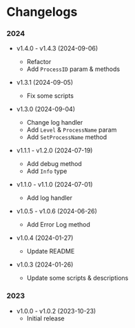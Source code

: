 # Changelogs

### 2024

- v1.4.0 - v1.4.3 (2024-09-06)
  - Refactor
  - Add `ProcessID` param & methods

- v1.3.1 (2024-09-05)
  - Fix some scripts

- v1.3.0 (2024-09-04)
  - Change log handler
  - Add `Level` & `ProcessName` param
  - Add `SetProcessName` method

- v1.1.1 - v1.2.0 (2024-07-19)
  - Add debug method
  - Add `Info` type

- v1.1.0 - v1.1.0 (2024-07-01)
  - Add log handler

- v1.0.5 - v1.0.6 (2024-06-26)
  - Add Error Log method

- v1.0.4 (2024-01-27)
  - Update README

- v1.0.3 (2024-01-26)
    - Update some scripts & descriptions

### 2023

- v1.0.0 - v1.0.2 (2023-10-23)
    - Initial release
